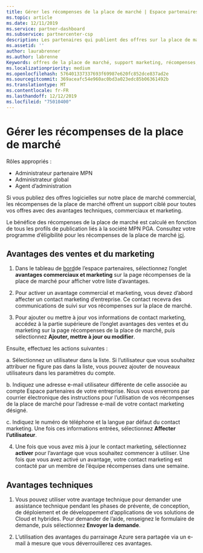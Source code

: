 ```yaml
---
title: Gérer les récompenses de la place de marché | Espace partenaires
ms.topic: article
ms.date: 12/11/2019
ms.service: partner-dashboard
ms.subservice: partnercenter-csp
description: Les partenaires qui publient des offres sur la place de marché commerciale peuvent bénéficier d’avantages qui proposent un support marketing.
ms.assetid: ''
author: laurabrenner
ms.author: labrenne
Keywords: offres de la place de marché, support marketing, récompenses, avantages du serveur de publication
ms.localizationpriority: medium
ms.openlocfilehash: 576401337337693f69987e620fc852dce837ad2e
ms.sourcegitcommit: 369aceafc54e960ac0bd3a023edc85b06361492b
ms.translationtype: MT
ms.contentlocale: fr-FR
ms.lasthandoff: 12/12/2019
ms.locfileid: "75010400"
---
```

# <a name="manage-marketplace-rewards"></a>Gérer les récompenses de la place de marché

Rôles appropriés :

- Administrateur partenaire MPN
- Administrateur global
- Agent d’administration

Si vous publiez des offres logicielles sur notre place de marché commercial, les récompenses de la place de marché offrent un support ciblé pour toutes vos offres avec des avantages techniques, commerciaux et marketing. 

Le bénéfice des récompenses de la place de marché est calculé en fonction de tous les profils de publication liés à la société MPN PGA. Consultez votre programme d’éligibilité pour les récompenses de la place de marché [ici](https://partner.microsoft.com/dashboard/mpn/program/commercialmarketplace). 


## <a name="sales-and-marketing-benefits"></a>Avantages des ventes et du marketing

1. Dans le tableau de [bord](https://partner.microsoft.com/dashboard)de l’espace partenaires, sélectionnez l’onglet **avantages commerciaux et marketing** sur la page récompenses de la place de marché pour afficher votre liste d’avantages. 

2. Pour activer un avantage commercial et marketing, vous devez d’abord affecter un contact marketing d’entreprise. Ce contact recevra des communications de suivi sur vos récompenses sur la place de marché.

3. Pour ajouter ou mettre à jour vos informations de contact marketing, accédez à la partie supérieure de l’onglet avantages des ventes et du marketing sur la page récompenses de la place de marché, puis sélectionnez **Ajouter, mettre à jour ou modifier**. 

Ensuite, effectuez les actions suivantes :

a. Sélectionnez un utilisateur dans la liste. Si l’utilisateur que vous souhaitez attribuer ne figure pas dans la liste, vous pouvez ajouter de nouveaux utilisateurs dans les paramètres du compte.

b. Indiquez une adresse e-mail utilisateur différente de celle associée au compte Espace partenaires de votre entreprise. Nous vous enverrons par courrier électronique des instructions pour l’utilisation de vos récompenses de la place de marché pour l’adresse e-mail de votre contact marketing désigné.

c. Indiquez le numéro de téléphone et la langue par défaut du contact marketing. Une fois ces informations entrées, sélectionnez **Affecter l’utilisateur**.

4. Une fois que vous avez mis à jour le contact marketing, sélectionnez **activer** pour l’avantage que vous souhaitez commencer à utiliser. Une fois que vous avez activé un avantage, votre contact marketing est contacté par un membre de l’équipe récompenses dans une semaine.

## <a name="technical-benefits"></a>Avantages techniques

1. Vous pouvez utiliser votre avantage technique pour demander une assistance technique pendant les phases de prévente, de conception, de déploiement et de développement d’applications de vos solutions de Cloud et hybrides. Pour demander de l’aide, renseignez le formulaire de demande, puis sélectionnez **Envoyer la demande**.

2. L’utilisation des avantages du parrainage Azure sera partagée via un e-mail à mesure que vous déverrouillerez ces avantages. 

